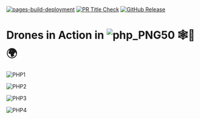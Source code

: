 [![pages-build-deployment](https://github.com/meleksabit/drones-php/actions/workflows/pages/pages-build-deployment/badge.svg)](https://github.com/meleksabit/drones-php/actions/workflows/pages/pages-build-deployment) [![PR Title Check](https://github.com/meleksabit/drones-php/actions/workflows/pr-title-linter.yml/badge.svg)](https://github.com/meleksabit/drones-php/actions/workflows/pr-title-linter.yml) [![GitHub Release](https://img.shields.io/github/v/release/meleksabit/drones-php)](https://github.com/meleksabit/drones-php/releases)
# Drones in Action in ![php_PNG50](https://user-images.githubusercontent.com/32045473/149431514-84ee1604-7329-46ec-b16a-0da0a947117c.png) 🕸️🚀🌍


![PHP1](https://user-images.githubusercontent.com/32045473/149433572-344c7828-73a6-44a5-8ea6-cfc5a5e67334.png)

![PHP2](https://user-images.githubusercontent.com/32045473/149433638-25bbe95b-c8d5-4d16-b9b5-4496e6a76e84.png)

![PHP3](https://user-images.githubusercontent.com/32045473/149433656-81848bb1-399b-4b97-b68a-9fa88a2c9a55.png)

![PHP4](https://user-images.githubusercontent.com/32045473/149433681-1f6e9c69-f99e-4de7-8818-dcbf5deb67cd.png)
